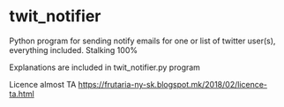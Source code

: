 # twit_notifier
Python program for sending notify emails for one or list of twitter user(s), everything included. Stalking 100%  

Explanations are included in twit_notifier.py program

Licence almost TA https://frutaria-ny-sk.blogspot.mk/2018/02/licence-ta.html
